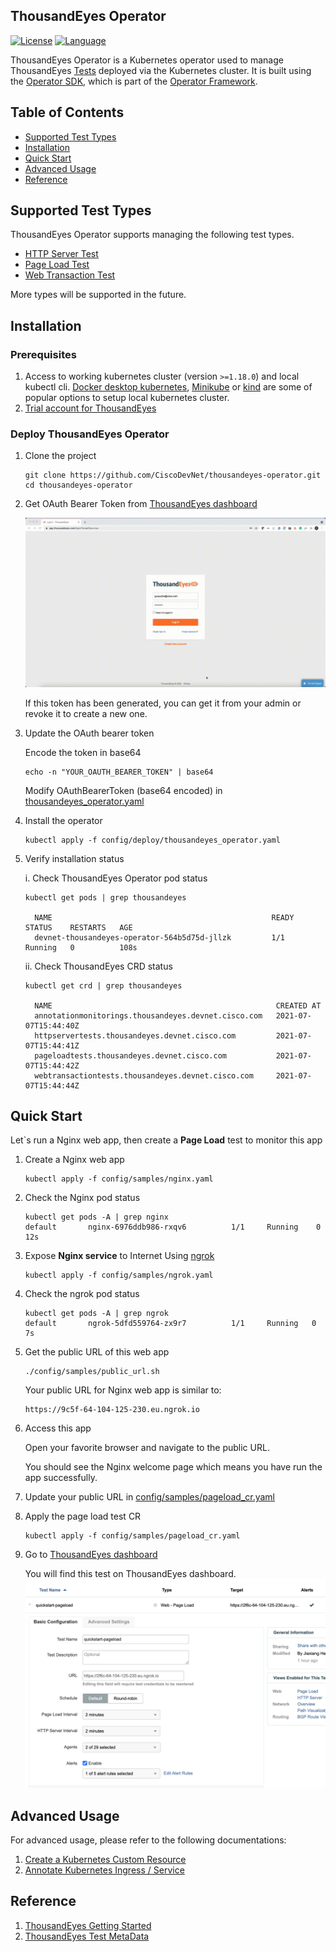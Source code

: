 ## ThousandEyes Operator
[![License](https://img.shields.io/badge/license-Apache%202-4EB1BA.svg)](https://www.apache.org/licenses/LICENSE-2.0.html)
[![Language](https://img.shields.io/badge/Language-Go-blue.svg)](https://golang.org/)

ThousandEyes Operator is a Kubernetes operator used to manage ThousandEyes [Tests](https://developer.thousandeyes.com/v6/tests/) deployed via the Kubernetes cluster.
It is built using the [Operator SDK](https://github.com/operator-framework/operator-sdk), which is part of the [Operator Framework](https://github.com/operator-framework/).

## Table of Contents
* [Supported Test Types](#supported-test-types)
* [Installation](#installation)
* [Quick Start](#quick-start)
* [Advanced Usage](#advanced-usage)
* [Reference](#reference)

## Supported Test Types
ThousandEyes Operator supports managing the following test types.
- [HTTP Server Test](https://docs.thousandeyes.com/product-documentation/internet-and-wan-monitoring/tests/http-server-tests)
- [Page Load Test](https://docs.thousandeyes.com/product-documentation/browser-synthetics/page-load-tests)
- [Web Transaction Test](https://docs.thousandeyes.com/product-documentation/browser-synthetics/transaction-tests)

More types will be supported in the future.

## Installation

### Prerequisites
1. Access to working kubernetes cluster (version `>=1.18.0`) and local kubectl cli. [Docker desktop kubernetes](https://docs.docker.com/desktop/kubernetes/), [Minikube](https://minikube.sigs.k8s.io/docs/start/) or [kind](https://kind.sigs.k8s.io/) are some of popular options to setup local kubernetes cluster.
2. [Trial account for ThousandEyes](https://www.thousandeyes.com/lps/network-monitoring/#lps-free-trial)

### Deploy ThousandEyes Operator

1. Clone the project
   ```
   git clone https://github.com/CiscoDevNet/thousandeyes-operator.git
   cd thousandeyes-operator
   ```

2. Get OAuth Bearer Token from [ThousandEyes dashboard](https://app.thousandeyes.com/login)

   ![OAuth Bearer Token](./docs/thousandeyes_token.gif)

   If this token has been generated, you can get it from your admin or revoke it to create a new one. 

3. Update the OAuth bearer token

   Encode the token in base64
   ```
   echo -n "YOUR_OAUTH_BEARER_TOKEN" | base64
   ```

   Modify OAuthBearerToken (base64 encoded) in [thousandeyes_operator.yaml](./config/deploy/thousandeyes_operator.yaml#L7)

4. Install the operator
   ```
   kubectl apply -f config/deploy/thousandeyes_operator.yaml
   ```

5. Verify installation status

   i. Check ThousandEyes Operator pod status
   ```
   kubectl get pods | grep thousandeyes
   
     NAME                                                 READY   STATUS    RESTARTS   AGE
     devnet-thousandeyes-operator-564b5d75d-jllzk         1/1     Running   0          108s
   ```
   ii. Check ThousandEyes CRD status
   ```
   kubectl get crd | grep thousandeyes
   
     NAME                                                  CREATED AT
     annotationmonitorings.thousandeyes.devnet.cisco.com   2021-07-07T15:44:40Z
     httpservertests.thousandeyes.devnet.cisco.com         2021-07-07T15:44:41Z
     pageloadtests.thousandeyes.devnet.cisco.com           2021-07-07T15:44:42Z
     webtransactiontests.thousandeyes.devnet.cisco.com     2021-07-07T15:44:44Z 
   ```

## Quick Start

Let`s run a Nginx web app, then create a **Page Load** test to monitor this app

1. Create a Nginx web app
   ```
   kubectl apply -f config/samples/nginx.yaml
   ```
2. Check the Nginx pod status
   ```
   kubectl get pods -A | grep nginx
   default       nginx-6976ddb986-rxqv6          1/1     Running    0        12s
   ```
3. Expose **Nginx service** to Internet Using [ngrok](https://ngrok.com/)
   ```
   kubectl apply -f config/samples/ngrok.yaml  
   ```
4. Check the ngrok pod status
   ```
   kubectl get pods -A | grep ngrok
   default       ngrok-5dfd559764-zx9r7          1/1     Running   0         7s
   ```
5. Get the public URL of this web app
   ```
   ./config/samples/public_url.sh
   ```
   Your public URL for Nginx web app is similar to:
   ```
   https://9c5f-64-104-125-230.eu.ngrok.io
   ```
6. Access this app

   Open your favorite browser and navigate to the public URL.

   You should see the Nginx welcome page which means you have run the app successfully.

7. Update your public URL in [config/samples/pageload_cr.yaml](./config/samples/pageload_cr.yaml#L6)
8. Apply the page load test CR
   ```
   kubectl apply -f config/samples/pageload_cr.yaml
   ```
9. Go to [ThousandEyes dashboard](https://app.thousandeyes.com/settings/tests/?tab=settings)

   You will find this test on ThousandEyes dashboard.
   ![Page Load Test](./docs/pageload-test.png)

## Advanced Usage
For advanced usage, please refer to the following documentations:
1. [Create a Kubernetes Custom Resource](./docs/custom_resource.md)
2. [Annotate Kubernetes Ingress / Service](./docs/annotations.md)

## Reference
1. [ThousandEyes Getting Started](https://docs.thousandeyes.com/product-documentation/getting-started)
2. [ThousandEyes Test MetaData](https://developer.thousandeyes.com/v6/tests/#/test_metadata)












